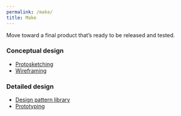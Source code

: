 ```yaml
---
permalink: /make/
title: Make
---
```


Move toward a final product that’s ready to be released and tested.

### Conceptual design

- [Protosketching](../protosketching/)
- [Wireframing](../wireframing/)

### Detailed design

- [Design pattern library](../design-pattern-library/)
- [Prototyping](../prototyping/)
